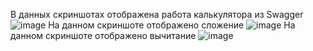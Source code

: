 В данных скриншотах отображена работа калькулятора из Swagger![image](https://github.com/butterrflyboi/Practice/assets/109606057/d04ebe3b-5969-4cc5-a7db-16b1eb6023a8)
На данном скриншоте отображено сложение 
![image](https://github.com/butterrflyboi/Practice/assets/109606057/ebdc302a-b425-4008-9c2b-f1b1979fc2d3)
На данном скриншоте отображено вычитание 
![image](https://github.com/butterrflyboi/Practice/assets/109606057/3f1f2a94-c409-4af4-80af-0766ff587527)

